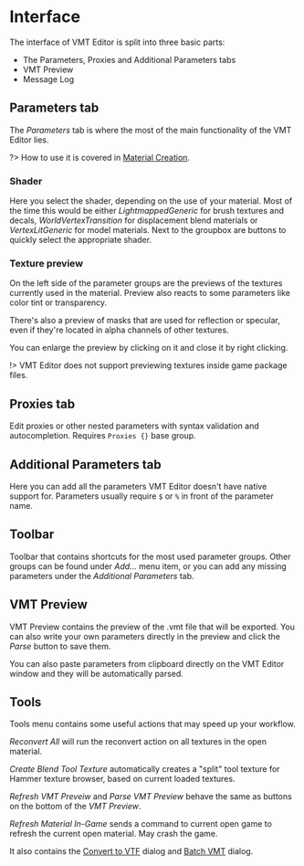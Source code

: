 # Interface

The interface of VMT Editor is split into three basic parts:

- The Parameters, Proxies and Additional Parameters tabs
- VMT Preview
- Message Log

## Parameters tab

The _Parameters_ tab is where the most of the main functionality of the VMT Editor lies. 

?> How to use it is covered in [Material Creation](material.md).

### Shader

Here you select the shader, depending on the use of your material. Most of the time this would be either _LightmappedGeneric_ for brush textures and decals, _WorldVertexTransition_ for displacement blend materials or _VertexLitGeneric_ for model materials. Next to the groupbox are buttons to quickly select the appropriate shader.

### Texture preview

On the left side of the parameter groups are the previews of the textures currently used in the material. Preview also reacts to some parameters like color tint or transparency. 

There's also a preview of masks that are used for reflection or specular, even if they're located in alpha channels of other textures.

You can enlarge the preview by clicking on it and close it by right clicking.

!> VMT Editor does not support previewing textures inside game package files.

## Proxies tab

Edit proxies or other nested parameters with syntax validation and autocompletion. Requires `Proxies {}` base group.

## Additional Parameters tab

Here you can add all the parameters VMT Editor doesn't have native support for. Parameters usually require `$` or `%` in front of the parameter name.

## Toolbar

Toolbar that contains shortcuts for the most used parameter groups. Other groups can be found under _Add..._ menu item, or you can add any missing parameters under the _Additional Parameters_ tab.

## VMT Preview

VMT Preview contains the preview of the .vmt file that will be exported. You can also write your own parameters directly in the preview and click the _Parse_ button to save them.

You can also paste parameters from clipboard directly on the VMT Editor window and they will be automatically parsed.

## Tools

Tools menu contains some useful actions that may speed up your workflow.

_Reconvert All_ will run the reconvert action on all textures in the open material.

_Create Blend Tool Texture_ automatically creates a "split" tool texture for Hammer texture browser, based on current loaded textures.

_Refresh VMT Preveiw_ and _Parse VMT Preview_ behave the same as buttons on the bottom of the _VMT Preview_.

_Refresh Material In-Game_ sends a command to current open game to refresh the current open material. May crash the game.

It also contains the  [Convert to VTF](converting.md#convert-to-vtf-dialog) dialog and [Batch VMT](batch.md) dialog.